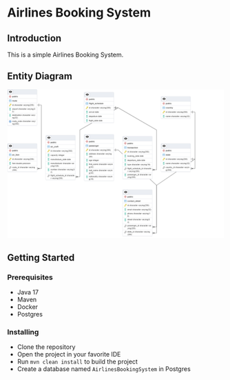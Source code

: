 # Airlines Booking System

## Introduction

This is a simple Airlines Booking System.

## Entity Diagram

![Entity Diagram](./diagram.png)

## Getting Started

### Prerequisites

* Java 17
* Maven 
* Docker
* Postgres

### Installing

* Clone the repository
* Open the project in your favorite IDE
* Run `mvn clean install` to build the project
* Create a database named `AirlinesBookingSystem` in Postgres



